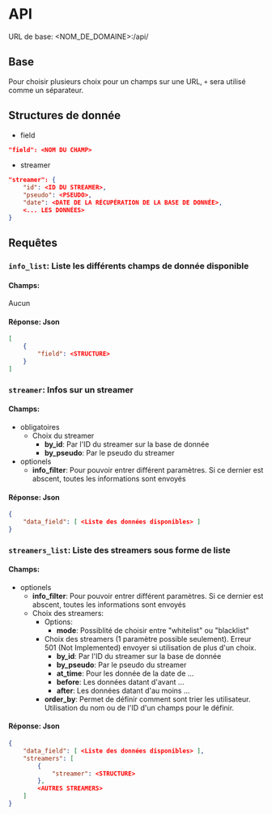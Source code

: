 # API

URL de base: <NOM_DE_DOMAINE>:<PORT>/api/

## Base
Pour choisir plusieurs choix pour un champs sur une URL, `+` sera utilisé comme un séparateur.

## Structures de donnée
- field
```json
"field": <NOM DU CHAMP>
```

- streamer
```json
"streamer": {
    "id": <ID DU STREAMER>,
    "pseudo": <PSEUDO>,
    "date": <DATE DE LA RÉCUPÉRATION DE LA BASE DE DONNÉE>,
    <... LES DONNÉES>
}
```

## Requêtes

### `info_list`: Liste les différents champs de donnée disponible

#### Champs:
Aucun

#### Réponse: Json
```json
[
    {
        "field": <STRUCTURE>
    }
]
```

### `streamer`: Infos sur un streamer
#### Champs:
- obligatoires
    - Choix du streamer
        - **by_id**: Par l'ID du streamer sur la base de donnée
        - **by_pseudo**: Par le pseudo du streamer
- optionels
    - **info_filter**: Pour pouvoir entrer différent paramètres. Si ce dernier est abscent, toutes les informations sont envoyés

#### Réponse: Json
```json
{
    "data_field": [ <Liste des données disponibles> ]
}
```

### `streamers_list`: Liste des streamers sous forme de liste
#### Champs:
- optionels
    - **info_filter**: Pour pouvoir entrer différent paramètres. Si ce dernier est abscent, toutes les informations sont envoyés
    - Choix des streamers:
        - Options:
            - **mode**: Possiblité de choisir entre "whitelist" ou "blacklist"
        - Choix des streamers (1 paramètre possible seulement). Erreur 501 (Not Implemented) envoyer si utilisation de plus d'un choix.
            - **by_id**: Par l'ID du streamer sur la base de donnée
            - **by_pseudo**: Par le pseudo du streamer
            - **at_time**: Pour les donnée de la date de ...
            - **before**: Les données datant d'avant ...
            - **after**: Les données datant d'au moins ...
        - **order_by**: Permet de définir comment sont trier les utilisateur. Utilisation du nom ou de l'ID d'un champs pour le définir.

#### Réponse: Json
```json
{
    "data_field": [ <Liste des données disponibles> ],
    "streamers": [
        {
            "streamer": <STRUCTURE>
        },
        <AUTRES STREAMERS>
    ]
}
```
